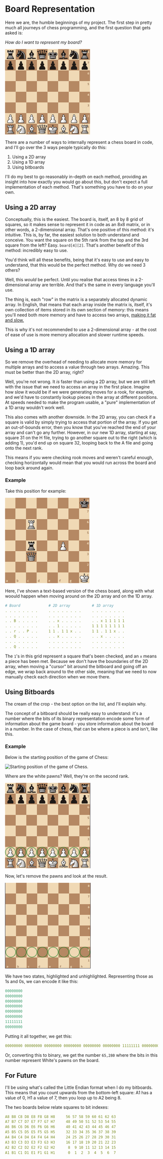 # Board Representation

Here we are, the humble beginnings of my project. The first step in pretty much all journeys of chess programming, and the first question that gets asked is:

_How do I want to represent my board?_

![A chess board, pieces arranged in the starting position.](./Assets/1/Starting%20Board.png)

There are a number of ways to internally represent a chess board in code, and I'll go over the 3 ways people typically do this:
1. Using a 2D array
2. Using a 1D array
3. Using bitboards

I'll do my best to go reasonably in-depth on each method, providing an insight into how exactly you would go about this, but don't expect a full implementation of each method. That's something you have to do on your own.

## Using a 2D array

Conceptually, this is the easiest. The board is, itself, an 8 by 8 grid of squares, so it makes sense to represent it in code as an 8x8 matrix, or in other words, a 2-dimensional array. That's one positive of this method: it's intuitive. This is, by far, the easiest solution to both understand and conceive. You want the square on the 5th rank from the top and the 3rd square from the left? Easy. `board[4][2]`. That's another benefit of this method: incredibly easy to use.

You'd think will all these benefits, being that it's easy to use and easy to understand, that this would be the perfect method. Why do we need 3 others?

Well, this _would_ be perfect. Until you realise that access times in a 2-dimensional array are terrible. And that's the same in every language you'll use.

The thing is, each "row" in the matrix is a separately allocated dynamic array. In English, that means that each array inside the matrix is, itself, it's own collection of items stored in its own section of memory: this means you'll need both more memory and have to access two arrays, [making it fat and slow.](https://medium.com/@patdhlk/c-2d-array-a-different-better-solution-6d371363ebf8)

This is why it's not recommended to use a 2-dimensional array - at the cost of ease of use is more memory allocation and slower runtime speeds.

## Using a 1D array

So we remove the overhead of needing to allocate more memory for multiple arrays and to access a value through two arrays. Amazing. This must be better than the 2D array, right?

Well, you're not wrong. It _is_ faster than using a 2D array, but we are still left with the issue that we need to access an array in the first place. Imagine how slow it would be if we were generating moves for a rook, for example, and we'd have to constantly lookup pieces in the array at different positions. At speeds needed to make the program usable, a "pure" implementation of a 1D array wouldn't work well.

This also comes with another downside. In the 2D array, you can check if a square is valid by simply trying to access that portion of the array. If you get an out-of-bounds error, then you know that you've reached the end of your array and can't go any further. However, in our new 1D array, starting at say, square 31 on the H file, trying to go another square out to the right (which is adding 1), you'd end up on square 32, looping back to the A file and going onto the next rank.

This means if you were checking rook moves and weren't careful enough, checking horizontally would mean that you would run across the board and loop back around again.

### Example
Take this position for example:

![Example position that demonstrates what happens with a 1D array.](./Assets/1/Issues%20with%201D%20array.png)

Here, I've shown a text-based version of the chess board, along with what woould happen when moving around on the 2D array and on the 1D array.
```yml
# Board				# 2D array			# 1D array
. . . . . . . .     . . . . . . . .     . . . . . . . .
. . . . . . . .     . . . . . . . .     . . . . . . . .
. . B . . . . .     . . x . . . . .     . . x 1 1 1 1 1
. . . . . . . .     . . 1 . . . . .     1 1 1 1 1 1 1 1
. . r . . P . .     1 1 . 1 1 x . .     1 1 . 1 1 x . .
. . Q . . . . .     . . x . . . . .     . . x . . . . .
. . . . . . . .     . . . . . . . .     . . . . . . . .
. . Q . . . . .     . . . . . . . .     . . . . . . . .
```

The `1`'s in this grid represent a square that's been checked, and an `x` means a piece has been met. Because we don't have the boundaries of the 2D array, when moving a "cursor" bit around the bitboard and going off an edge, we wrap back around to the other side, meaning that we need to now manually check each direction when we move there.

## Using Bitboards

The cream of the crop - the best option on the list, and I'll explain why.

The concept of a bitboard should be really easy to understand: it's a number where the bits of its binary representation encode some form of information about the game board - you store information about the board in a number. In the case of chess, that can be where a piece is and isn't, like this.

### Example

Below is the starting position of the game of Chess:

![Starting position of the game of Chess.](Assets/1/Starting%2board.png)

Where are the white pawns? Well, they're on the second rank.

![Starting position, pawns highlighted.](Assets/1/Pawns%20highlighted.png)

Now, let's remove the pawns and look at the result.

![Where the white pawns are placed, highlighted](Assets/1/Blank%20board,%20pawns%20highlighted.png)

We have two states, highlighted and unhighlighted. Representing those as 1s and 0s, we can encode it like this:
```yml
00000000
00000000
00000000
00000000
00000000
00000000
11111111
00000000
```

Putting it all together, we get this:
```yml
00000000 00000000 00000000 00000000 00000000 00000000 11111111 00000000
```

Or, converting this to binary, we get the number `65,280` where the bits in this number represent White's pawns on the board.

## For Future

I'll be using what's called the Little Endian format when I do my bitboards. This means that you count upwards from the bottom-left square: A1 has a value of 0, H1 a value of 7, then you loop up to A2 being 8.

The two boards below relate squares to bit indexes:
```yml
A8 B8 C8 D8 E8 F8 G8 H8     56 57 58 59 60 61 62 63
A7 B7 C7 D7 E7 F7 G7 H7     48 49 50 51 52 53 54 55
A6 B6 C6 D6 E6 F6 G6 H6     40 41 42 43 44 45 46 47
A5 B5 C5 D5 E5 F5 G5 H5     32 33 34 35 36 37 38 39
A4 B4 C4 D4 E4 F4 G4 H4     24 25 26 27 28 29 30 31
A3 B3 C3 D3 E3 F3 G3 H3     16 17 18 19 20 21 22 23
A2 B2 C2 D2 E2 F2 G2 H2      8  9 10 11 12 13 14 15
A1 B1 C1 D1 E1 F1 G1 H1      0  1  2  3  4  5  6  7
```